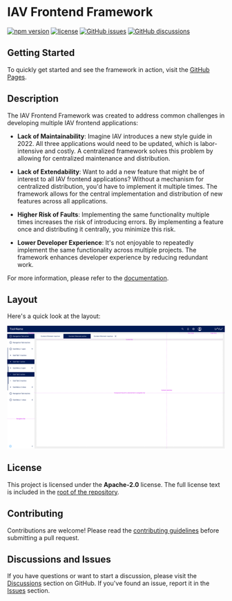 # IAV Frontend Framework

[![npm version](https://img.shields.io/npm/v/your-package-name)](https://www.npmjs.com/package/your-package-name)
[![license](https://img.shields.io/badge/license-Apache--2.0-blue)](./LICENSE)
[![GitHub issues](https://img.shields.io/github/issues/your-github-username/your-repo-name)](https://github.com/your-github-username/your-repo-name/issues)
[![GitHub discussions](https://img.shields.io/github/discussions/your-github-username/your-repo-name)](https://github.com/your-github-username/your-repo-name/discussions)

## Getting Started

To quickly get started and see the framework in action, visit the [GitHub Pages](https://your-github-username.github.io/your-repo-name/).

## Description

The IAV Frontend Framework was created to address common challenges in developing multiple IAV frontend applications:

- **Lack of Maintainability**: Imagine IAV introduces a new style guide in 2022. All three applications would need to be updated, which is labor-intensive and costly. A centralized framework solves this problem by allowing for centralized maintenance and distribution.

- **Lack of Extendability**: Want to add a new feature that might be of interest to all IAV frontend applications? Without a mechanism for centralized distribution, you'd have to implement it multiple times. The framework allows for the central implementation and distribution of new features across all applications.

- **Higher Risk of Faults**: Implementing the same functionality multiple times increases the risk of introducing errors. By implementing a feature once and distributing it centrally, you minimize this risk.

- **Lower Developer Experience**: It's not enjoyable to repeatedly implement the same functionality across multiple projects. The framework enhances developer experience by reducing redundant work.

For more information, please refer to the [documentation](https://your-github-username.github.io/your-repo-name/docs).

## Layout

Here's a quick look at the layout:

![Layout Screenshot](src/assets/png/layout.png)

## License

This project is licensed under the **Apache-2.0** license. The full license text is included in the [root of the repository](./LICENSE).

## Contributing

Contributions are welcome! Please read the [contributing guidelines](./CONTRIBUTING.md) before submitting a pull request.

## Discussions and Issues

If you have questions or want to start a discussion, please visit the [Discussions](https://github.com/your-github-username/your-repo-name/discussions) section on GitHub. If you've found an issue, report it in the [Issues](https://github.com/your-github-username/your-repo-name/issues) section.
